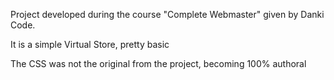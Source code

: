 Project developed during the course "Complete Webmaster" given by Danki Code.

It is a simple Virtual Store, pretty basic

The CSS was not the original from the project, becoming 100% authoral

